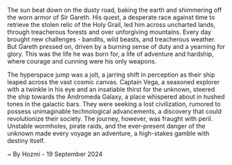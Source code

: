 
The sun beat down on the dusty road, baking the earth and shimmering off the worn armor of Sir Gareth. His quest, a desperate race against time to retrieve the stolen relic of the Holy Grail, led him across uncharted lands, through treacherous forests and over unforgiving mountains. Every day brought new challenges - bandits, wild beasts, and treacherous weather. But Gareth pressed on, driven by a burning sense of duty and a yearning for glory. This was the life he was born for, a life of adventure and hardship, where courage and cunning were his only weapons. 

The hyperspace jump was a jolt, a jarring shift in perception as their ship leaped across the vast cosmic canvas. Captain Vega, a seasoned explorer with a twinkle in his eye and an insatiable thirst for the unknown, steered the ship towards the Andromeda Galaxy, a place whispered about in hushed tones in the galactic bars. They were seeking a lost civilization, rumored to possess unimaginable technological advancements, a discovery that could revolutionize their society. The journey, however, was fraught with peril. Unstable wormholes, pirate raids, and the ever-present danger of the unknown made every voyage an adventure, a high-stakes gamble with destiny itself. 

~ By Hozmi - 19 September 2024
